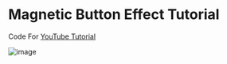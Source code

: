 # Magnetic Button Effect Tutorial
Code For [YouTube Tutorial](https://youtu.be/hJJPgLMj3R8)

![image](https://user-images.githubusercontent.com/50236987/230920918-f86e088f-c62b-40cd-88cf-f7c9608e9e61.png)

